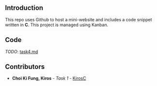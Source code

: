 ## Introduction
This repo uses Github to host a mini-website and includes a code snippet written in **C**. This project is managed using Kanban.

## Code
*TODO*: [task4.md](issues/task4.md)

## Contributors

* **Choi Ki Fung, Kiros** - *Task 1* - [KirosC](https://github.com/KirosC)
